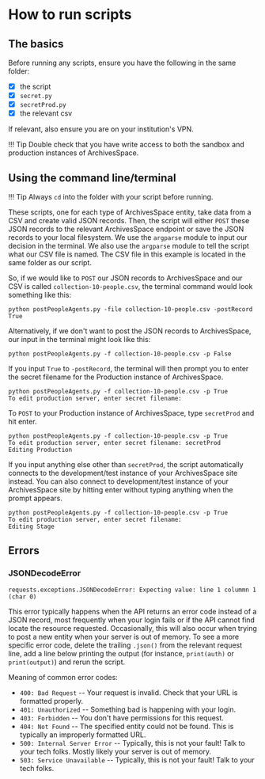 # How to run scripts

## The basics
Before running any scripts, ensure you have the following in the same folder:

- [x] the script
- [x] `secret.py`
- [x] `secretProd.py`
- [x] the relevant csv

If relevant, also ensure you are on your institution's VPN.

!!! Tip
    Double check that you have write access to both the sandbox and production instances of ArchivesSpace.

## Using the command line/terminal

!!! Tip
    Always `cd` into the folder with your script before running.

These scripts, one for each type of ArchivesSpace entity, take data from a CSV and create valid JSON records. Then, the script will either `POST` these JSON records to the relevant ArchivesSpace endpoint or save the JSON records to your local filesystem. We use the `argparse` module to input our decision in the terminal. We also use the `argparse` module to tell the script what our CSV file is named. The CSV file in this example is located in the same folder as our script. 

So, if we would like to `POST` our JSON records to ArchivesSpace and our CSV is called `collection-10-people.csv`, the terminal command would look something like this:

```
python postPeopleAgents.py -file collection-10-people.csv -postRecord True
```

Alternatively, if we don't want to post the JSON records to ArchivesSpace, our input in the terminal might look like this:

```
python postPeopleAgents.py -f collection-10-people.csv -p False
```

If you input `True` to `-postRecord`, the terminal will then prompt you to enter the secret filename for the Production instance of ArchivesSpace. 

```
python postPeopleAgents.py -f collection-10-people.csv -p True
To edit production server, enter secret filename: 
```

To `POST` to your Production instance of ArchivesSpace, type `secretProd` and hit enter. 
```
python postPeopleAgents.py -f collection-10-people.csv -p True
To edit production server, enter secret filename: secretProd
Editing Production
```

If you input anything else other than `secretProd`, the script automatically connects to the development/test instance of your ArchivesSpace site instead. You can also connect to development/test instance of your ArchivesSpace site by hitting enter without typing anything when the prompt appears.
```
python postPeopleAgents.py -f collection-10-people.csv -p True
To edit production server, enter secret filename:
Editing Stage
```

## Errors

### JSONDecodeError

`requests.exceptions.JSONDecodeError: Expecting value: line 1 colummn 1 (char 0)`

This error typically happens when the API returns an error code instead of a JSON record, most frequently when your login fails or if the API cannot find locate the resource requested. Occasionally, this will also occur when trying to post a new entity when your server is out of memory. To see a more specific error code, delete the trailing `.json()` from the relevant request line, add a line below printing the output (for instance, `print(auth)` or `print(output)`) and rerun the script.

Meaning of common error codes:

- `400: Bad Request` -- Your request is invalid. Check that your URL is formatted properly.
- `401: Unauthorized` -- Something bad is happening with your login.
- `403: Forbidden` -- You don't have permissions for this request.
- `404: Not Found` -- The specified entity could not be found. This is typically an improperly formatted URL.
- `500: Internal Server Error` -- Typically, this is not your fault! Talk to your tech folks. Mostly likely your server is out of memory.
- `503: Service Unavailable` --  Typically, this is not your fault! Talk to your tech folks.
